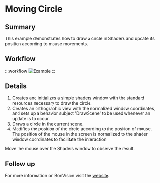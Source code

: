 # Moving Circle

## Summary
This example demonstrates how to draw a circle in Shaders and update its position according to mouse movements.

## Workflow

:::workflow
![Example](~/workflows/BonsaiExamples/BonVision/MovingCircle/MovingCircle.bonsai)
:::

## Details
1. Creates and initializes a simple shaders window with the standard resources necessary to draw the circle. 
2. Creates an orthographic view with the normalized window coordinates, and sets up a behavior subject 'DrawScene' to be used whenever an update is to occur.
3. Draws a circle in the current scene. 
4. Modifies the position of the circle according to the position of mouse. The position of the mouse in  the screen is normalized to the shader window coordinates to facilitate the interaction.

Move the mouse over the Shaders window to observe the result.

## Follow up
For more information on BonVision visit the [website](https://bonvision.github.io/).

